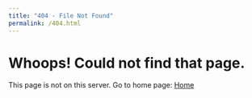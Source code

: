 ```yaml
---
title: "404 - File Not Found"
permalink: /404.html
---
```


# Whoops! Could not find that page.

This page is not on this server. Go to home page: [Home](http:www.ismaeltrascastro.com)
